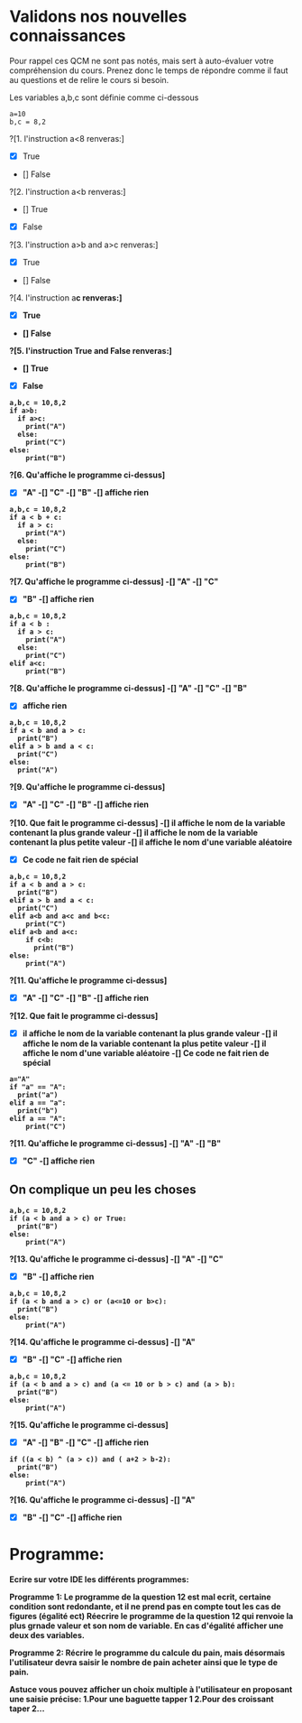 # Validons nos nouvelles connaissances
Pour rappel ces QCM ne sont pas notés, mais sert à auto-évaluer votre compréhension du cours. Prenez donc le temps de répondre comme il faut au questions et de relire le cours si besoin.


Les variables a,b,c sont définie comme ci-dessous
```
a=10
b,c = 8,2
```

?[1. l'instruction a<8 renveras:]
- [X] True
- [] False


?[2. l'instruction a<b renveras:]
- [] True
- [X] False

?[3. l'instruction a>b and a>c renveras:]
- [X] True
- [] False

?[4. l'instruction a<b and b>c renveras:]
- [X] True
- [] False

?[5. l'instruction True and False renveras:]
- [] True
- [X] False


```
a,b,c = 10,8,2
if a>b:
  if a>c:
    print("A")
  else:
    print("C")
else:
    print("B")
```

?[6. Qu'affiche le programme ci-dessus]
-[X] "A"
-[] "C"
-[] "B"
-[] affiche rien



```
a,b,c = 10,8,2
if a < b + c:
  if a > c:
    print("A")
  else:
    print("C")
else:
    print("B")
```

?[7. Qu'affiche le programme ci-dessus]
-[] "A"
-[] "C"
-[X] "B"
-[] affiche rien


```
a,b,c = 10,8,2
if a < b :
  if a > c:
    print("A")
  else:
    print("C")
elif a<c:
    print("B")    
```

?[8. Qu'affiche le programme ci-dessus]
-[] "A"
-[] "C"
-[] "B"
-[x] affiche rien

```
a,b,c = 10,8,2
if a < b and a > c:
  print("B")
elif a > b and a < c:
  print("C")
else:
  print("A")
```

?[9. Qu'affiche le programme ci-dessus]
-[X] "A"
-[] "C"
-[] "B"
-[] affiche rien


?[10. Que fait le programme ci-dessus]
-[] il affiche le nom de la variable contenant la plus grande valeur
-[] il affiche le nom de la variable contenant la plus petite valeur
-[] il affiche le nom d'une variable aléatoire
-[X] Ce code ne fait rien de spécial


```
a,b,c = 10,8,2
if a < b and a > c:
  print("B")
elif a > b and a < c:
  print("C")
elif a<b and a<c and b<c:
    print("C")
elif a<b and a<c:
    if c<b:
      print("B")
else:
    print("A")
```

?[11. Qu'affiche le programme ci-dessus]
-[X] "A"
-[] "C"
-[] "B"
-[] affiche rien


?[12. Que fait le programme ci-dessus]
-[X] il affiche le nom de la variable contenant la plus grande valeur
-[] il affiche le nom de la variable contenant la plus petite valeur
-[] il affiche le nom d'une variable aléatoire
-[] Ce code ne fait rien de spécial

```
a="A"
if "a" == "A":
  print("a")
elif a == "a":
  print("b")
elif a == "A":
    print("C")
```

?[11. Qu'affiche le programme ci-dessus]
-[] "A"
-[] "B"
-[X] "C"
-[] affiche rien




## On complique un peu les choses
```
a,b,c = 10,8,2
if (a < b and a > c) or True:
  print("B")
else:
    print("A")
```

?[13. Qu'affiche le programme ci-dessus]
-[] "A"
-[] "C"
-[X] "B"
-[] affiche rien


```
a,b,c = 10,8,2
if (a < b and a > c) or (a<=10 or b>c):
  print("B")
else:
    print("A")
```

?[14. Qu'affiche le programme ci-dessus]
-[] "A"
-[X] "B"
-[] "C"
-[] affiche rien



```
a,b,c = 10,8,2
if (a < b and a > c) and (a <= 10 or b > c) and (a > b):
  print("B")
else:
    print("A")
```

?[15. Qu'affiche le programme ci-dessus]
-[x] "A"
-[] "B"
-[] "C"
-[] affiche rien

```
if ((a < b) ^ (a > c)) and ( a+2 > b-2):
  print("B")
else:
    print("A")
```

?[16. Qu'affiche le programme ci-dessus]
-[] "A"
-[X] "B"
-[] "C"
-[] affiche rien





# Programme:
Ecrire sur votre IDE les différents programmes:


**Programme 1:**
Le programme de la question 12 est mal ecrit, certaine condition sont redondante, et il ne prend pas en compte tout les cas de figures (égalité ect)
Réecrire le programme de la question 12 qui renvoie la plus grnade valeur et son nom de variable. En cas d'égalité afficher une deux des variables.


**Programme 2:**
Récrire le programme du calcule du pain, mais désormais l'utilisateur devra saisir le nombre de pain acheter ainsi que le type de pain.

__Astuce vous pouvez afficher un choix multiple à l'utilisateur en proposant une saisie précise:__
__1.Pour une baguette tapper 1__
__2.Pour des croissant taper 2...__
